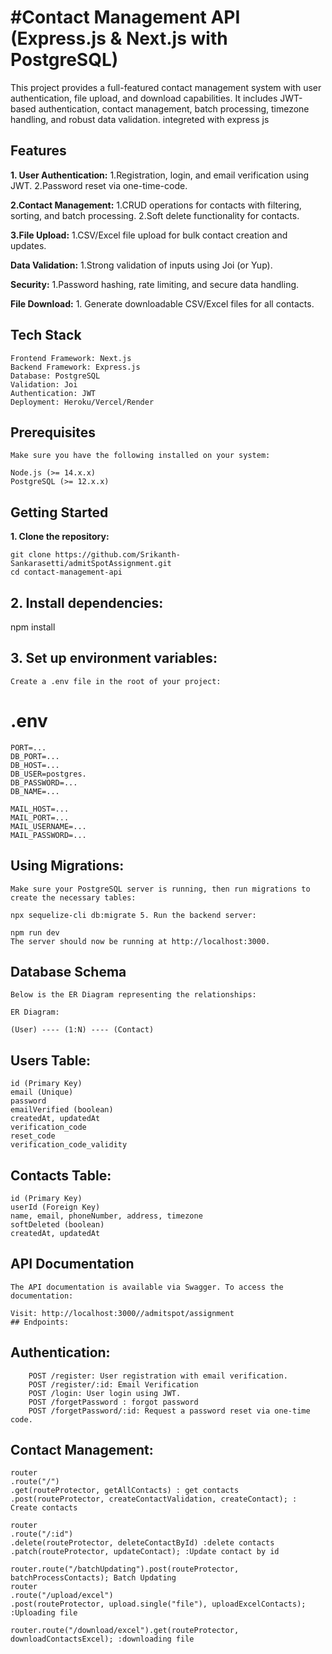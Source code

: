 # **#Contact Management API (Express.js & Next.js with PostgreSQL)**

This project provides a full-featured contact management system with user authentication, file upload, and download capabilities. It includes JWT-based authentication, contact management, batch processing, timezone handling, and robust data validation. integreted with express js

## Features

**1. User Authentication:**
1.Registration, login, and email verification using JWT.
2.Password reset via one-time-code.

**2.Contact Management:**
1.CRUD operations for contacts with filtering, sorting, and batch processing.
2.Soft delete functionality for contacts.

**3.File Upload:**
1.CSV/Excel file upload for bulk contact creation and updates.

**Data Validation:**
1.Strong validation of inputs using Joi (or Yup).

**Security:**
1.Password hashing, rate limiting, and secure data handling.

**File Download:** 1. Generate downloadable CSV/Excel files for all contacts.

## Tech Stack

    Frontend Framework: Next.js
    Backend Framework: Express.js
    Database: PostgreSQL
    Validation: Joi
    Authentication: JWT
    Deployment: Heroku/Vercel/Render

## Prerequisites

    Make sure you have the following installed on your system:

    Node.js (>= 14.x.x)
    PostgreSQL (>= 12.x.x)

## Getting Started

**1. Clone the repository:**

    git clone https://github.com/Srikanth-Sankarasetti/admitSpotAssignment.git
    cd contact-management-api

##

## 2. Install dependencies:

npm install

## 3. Set up environment variables:

    Create a .env file in the root of your project:

# .env

    PORT=...
    DB_PORT=...
    DB_HOST=...
    DB_USER=postgres.
    DB_PASSWORD=...
    DB_NAME=...

    MAIL_HOST=...
    MAIL_PORT=...
    MAIL_USERNAME=...
    MAIL_PASSWORD=...

## Using Migrations:

    Make sure your PostgreSQL server is running, then run migrations to create the necessary tables:

    npx sequelize-cli db:migrate 5. Run the backend server:

    npm run dev
    The server should now be running at http://localhost:3000.

## Database Schema

    Below is the ER Diagram representing the relationships:

    ER Diagram:

    (User) ---- (1:N) ---- (Contact)

## Users Table:

    id (Primary Key)
    email (Unique)
    password
    emailVerified (boolean)
    createdAt, updatedAt
    verification_code
    reset_code
    verification_code_validity

## Contacts Table:

    id (Primary Key)
    userId (Foreign Key)
    name, email, phoneNumber, address, timezone
    softDeleted (boolean)
    createdAt, updatedAt

## API Documentation

    The API documentation is available via Swagger. To access the documentation:

    Visit: http://localhost:3000//admitspot/assignment
    ## Endpoints:

## Authentication:

        POST /register: User registration with email verification.
        POST /register/:id: Email Verification
        POST /login: User login using JWT.
        POST /forgetPassword : forgot password
        POST /forgetPassword/:id: Request a password reset via one-time code.

## Contact Management:

    router
    .route("/")
    .get(routeProtector, getAllContacts) : get contacts
    .post(routeProtector, createContactValidation, createContact); : Create contacts

    router
    .route("/:id")
    .delete(routeProtector, deleteContactById) :delete contacts
    .patch(routeProtector, updateContact); :Update contact by id

    router.route("/batchUpdating").post(routeProtector, batchProcessContacts); Batch Updating
    router
    .route("/upload/excel")
    .post(routeProtector, upload.single("file"), uploadExcelContacts); :Uploading file

    router.route("/download/excel").get(routeProtector, downloadContactsExcel); :downloading file
